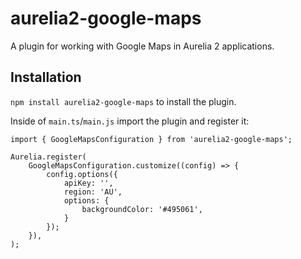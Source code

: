 # aurelia2-google-maps
A plugin for working with Google Maps in Aurelia 2 applications.

## Installation

`npm install aurelia2-google-maps` to install the plugin.

Inside of `main.ts`/`main.js` import the plugin and register it:

```
import { GoogleMapsConfiguration } from 'aurelia2-google-maps';

Aurelia.register(
    GoogleMapsConfiguration.customize((config) => {
        config.options({
            apiKey: '',
            region: 'AU',
            options: {
                backgroundColor: '#495061',
            }
        });
    }),
);
```